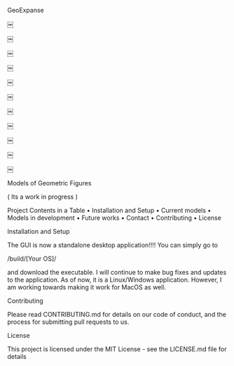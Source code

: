 
GeoExpanse

￼

￼

￼

￼

￼

￼

￼

￼

￼

￼

￼

Models of Geometric Figures

( Its a work in progress )

Project Contents in a Table
• Installation and Setup
• Current models
• Models in development
• Future works
• Contact
• Contributing
• License

Installation and Setup

The GUI is now a standalone desktop application!!!! You can simply go to

/build/[Your OS]/



and download the executable. I will continue to make bug fixes and updates to the application. As of now, it is a Linux/Windows application. However, I am working towards making it work for MacOS as well.

Contributing

Please read CONTRIBUTING.md for details on our code of conduct, and the process for submitting pull requests to us.

License

This project is licensed under the MIT License - see the LICENSE.md file for details